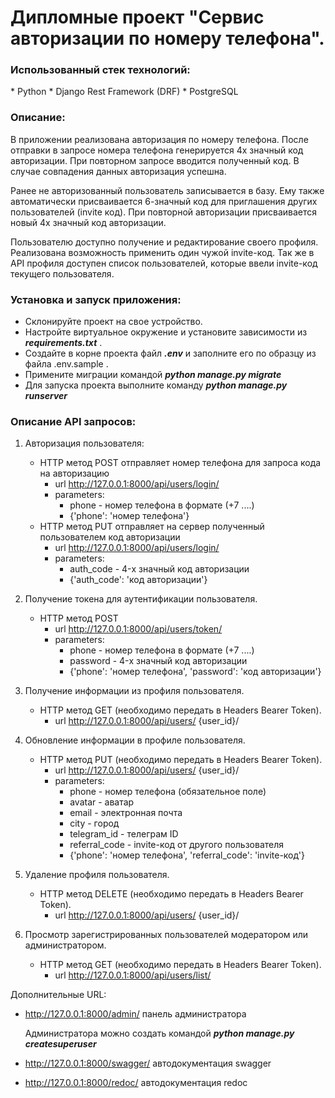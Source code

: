 <h1>Дипломные проект "Сервис авторизации по номеру телефона".</h1> 

<h3>Использованный стек технологий:</h3>
* Python
* Django Rest Framework (DRF)
* PostgreSQL

<h3>Описание:</h3>

В приложении реализована авторизация по номеру телефона.
После отправки в запросе номера телефона генерируется 4х значный код авторизации.
При повторном запросе вводится полученный код. В случае совпадения данных авторизация успешна.

Ранее не авторизованный пользователь записывается в базу.
Ему также автоматически присваивается 6-значный код для приглашения других пользователей (invite код). 
При повторной авторизации присваивается новый 4х значный код авторизации.

Пользователю доступно получение и редактирование своего профиля.
Реализована возможность применить один чужой invite-код. 
Так же в API профиля доступен список пользователей, которые ввели invite-код
текущего пользователя.

<h3>Установка и запуск приложения:</h3>

* Склонируйте проект на свое устройство.
* Настройте виртуальное окружение и установите зависимости из ***requirements.txt*** .
* Создайте в корне проекта файл ***.env*** и заполните его по образцу из файла .env.sample .
* Примените миграции командой ***python manage.py migrate***
* Для запуска проекта выполните команду ***python manage.py runserver***

<h3>Описание API запросов:</h3>

1. Авторизация пользователя:
    * HTTP метод POST отправляет номер телефона для запроса кода на авторизацию
      * url http://127.0.0.1:8000/api/users/login/
      * parameters: 
        * phone - номер телефона в формате (+7 ....)
        * {'phone': 'номер телефона'}
    * HTTP метод PUT отправляет на сервер полученный пользователем код авторизации
      * url http://127.0.0.1:8000/api/users/login/
      * parameters: 
        * auth_code - 4-х значный код авторизации
        * {'auth_code': 'код авторизации'}

2. Получение токена для аутентификации пользователя.
   * HTTP метод POST
     * url http://127.0.0.1:8000/api/users/token/
     * parameters:
       * phone - номер телефона в формате (+7 ....)
       * password - 4-х значный код авторизации
       * {'phone': 'номер телефона', 'password': 'код авторизации'}

3. Получение информации из профиля пользователя.
   * HTTP метод GET (необходимо передать в Headers Bearer Token).
      * url http://127.0.0.1:8000/api/users/ {user_id}/

4. Обновление информации в профиле пользователя.
   * HTTP метод PUT (необходимо передать в Headers Bearer Token).
      * url http://127.0.0.1:8000/api/users/ {user_id}/
      * parameters:
        * phone - номер телефона (обязательное поле)
        * avatar - аватар
        * email - электронная почта
        * city - город
        * telegram_id - телеграм ID
        * referral_code - invite-код от другого пользователя
        * {'phone': 'номер телефона', 'referral_code': 'invite-код'}

5. Удаление профиля пользователя.
   * HTTP метод DELETE (необходимо передать в Headers Bearer Token).
     *  url http://127.0.0.1:8000/api/users/ {user_id}/

6. Просмотр зарегистрированных пользователей модератором или администратором.
   * HTTP метод GET (необходимо передать в Headers Bearer Token).
     *  url http://127.0.0.1:8000/api/users/list/

Дополнительные URL:
* http://127.0.0.1:8000/admin/ панель администратора

    Администратора можно создать командой ***python manage.py createsuperuser***


* http://127.0.0.1:8000/swagger/ автодокументация swagger
* http://127.0.0.1:8000/redoc/ автодокументация redoc